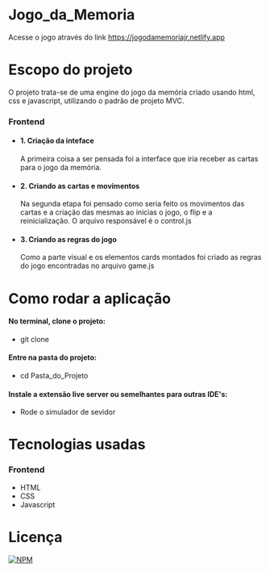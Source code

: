 # Jogo_da_Memoria
Acesse o jogo através do link https://jogodamemoriajr.netlify.app

# Escopo do projeto

O projeto trata-se de uma engine do jogo da memória criado usando html, css e javascript, utilizando o padrão de projeto MVC.

    
### Frontend
* #### 1. Criação da inteface
    A primeira coisa a ser pensada foi a interface que iria receber as cartas para o jogo da memória.
    
* #### 2. Criando as cartas e movimentos
    Na segunda etapa foi pensado como seria feito os movimentos das cartas e a criação das mesmas ao inicias o jogo, o flip e a reinicialização. O arquivo responsável
    é o control.js

* #### 3. Criando as regras do jogo
    Como a parte visual e os elementos cards montados foi criado as regras do jogo encontradas no arquivo game.js
    

# Como rodar a aplicação
#### No terminal, clone o projeto:
* git clone 

#### Entre na pasta do projeto:
* cd Pasta_do_Projeto

#### Instale a extensão live server ou semelhantes para outras IDE's:
* Rode o simulador de sevidor 

# Tecnologias usadas
### Frontend
* HTML
* CSS
* Javascript

# Licença
[![NPM](https://img.shields.io/npm/l/react)](https://github.com/juniorferreira23/Project_Save_Links/blob/main/LICENSE)


